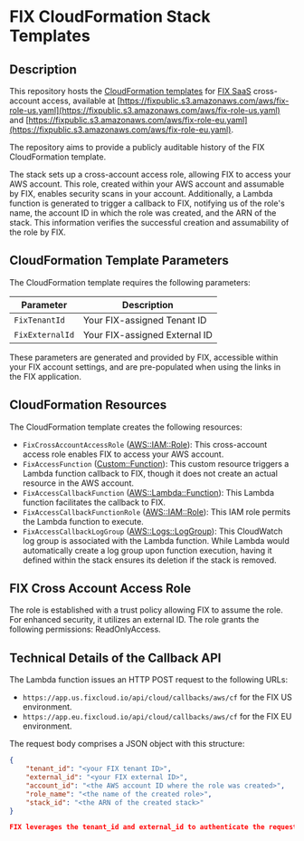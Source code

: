 # FIX CloudFormation Stack Templates

## Description

This repository hosts the [CloudFormation templates](https://console.aws.amazon.com/cloudformation/home#/stacks/create/review?templateURL=https://fixpublic.s3.amazonaws.com/aws/fix-role-dev-eu.yaml&stackName=FixAccess&param_FixTenantId=00000000-0000-0000-0000-000000000000&param_FixExternalId=00000000-0000-0000-0000-000000000000) for [FIX SaaS](https://fix.tt/) cross-account access, available at [https://fixpublic.s3.amazonaws.com/aws/fix-role-us.yaml](https://fixpublic.s3.amazonaws.com/aws/fix-role-us.yaml) and [https://fixpublic.s3.amazonaws.com/aws/fix-role-eu.yaml](https://fixpublic.s3.amazonaws.com/aws/fix-role-eu.yaml).

The repository aims to provide a publicly auditable history of the FIX CloudFormation template.

The stack sets up a cross-account access role, allowing FIX to access your AWS account. This role, created within your AWS account and assumable by FIX, enables security scans in your account. Additionally, a Lambda function is generated to trigger a callback to FIX, notifying us of the role's name, the account ID in which the role was created, and the ARN of the stack. This information verifies the successful creation and assumability of the role by FIX.

## CloudFormation Template Parameters

The CloudFormation template requires the following parameters:

| Parameter | Description |
| ---------- | ---------- |
| `FixTenantId`   | Your FIX-assigned Tenant ID |
| `FixExternalId` | Your FIX-assigned External ID |

These parameters are generated and provided by FIX, accessible within your FIX account settings, and are pre-populated when using the links in the FIX application.

## CloudFormation Resources

The CloudFormation template creates the following resources:

* `FixCrossAccountAccessRole` ([AWS::IAM::Role](https://docs.aws.amazon.com/AWSCloudFormation/latest/UserGuide/aws-resource-iam-role.html)): This cross-account access role enables FIX to access your AWS account.
* `FixAccessFunction` ([Custom::Function](https://docs.aws.amazon.com/AWSCloudFormation/latest/UserGuide/template-custom-resources-lambda.html)): This custom resource triggers a Lambda function callback to FIX, though it does not create an actual resource in the AWS account.
* `FixAccessCallbackFunction` ([AWS::Lambda::Function](https://docs.aws.amazon.com/AWSCloudFormation/latest/UserGuide/aws-resource-lambda-function.html)): This Lambda function facilitates the callback to FIX.
* `FixAccessCallbackFunctionRole` ([AWS::IAM::Role](https://docs.aws.amazon.com/AWSCloudFormation/latest/UserGuide/aws-resource-iam-role.html)): This IAM role permits the Lambda function to execute.
* `FixAccessCallbackLogGroup` ([AWS::Logs::LogGroup](https://docs.aws.amazon.com/AWSCloudFormation/latest/UserGuide/aws-resource-logs-loggroup.html)): This CloudWatch log group is associated with the Lambda function. While Lambda would automatically create a log group upon function execution, having it defined within the stack ensures its deletion if the stack is removed.

## FIX Cross Account Access Role

The role is established with a trust policy allowing FIX to assume the role. For enhanced security, it utilizes an external ID. The role grants the following permissions: ReadOnlyAccess.

## Technical Details of the Callback API

The Lambda function issues an HTTP POST request to the following URLs:
- `https://app.us.fixcloud.io/api/cloud/callbacks/aws/cf` for the FIX US environment.
- `https://app.eu.fixcloud.io/api/cloud/callbacks/aws/cf` for the FIX EU environment.

The request body comprises a JSON object with this structure:

```json
{
    "tenant_id": "<your FIX tenant ID>",
    "external_id": "<your FIX external ID>",
    "account_id": "<the AWS account ID where the role was created>",
    "role_name": "<the name of the created role>",
    "stack_id": "<the ARN of the created stack>"
}

FIX leverages the tenant_id and external_id to authenticate the request's origin. The account_id and role_name are utilized to construct the ARN that FIX will assume for security audit purposes, while the stack_id offers user convenience within the FIX UI by providing a link to the CloudFormation stack in the AWS console.
